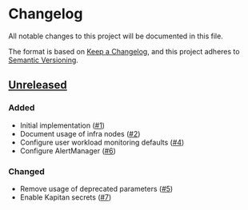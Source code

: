 # Changelog
All notable changes to this project will be documented in this file.

The format is based on [Keep a Changelog](https://keepachangelog.com/en/1.0.0/),
and this project adheres to [Semantic Versioning](https://semver.org/spec/v2.0.0.html).

## [Unreleased]
### Added

- Initial implementation ([#1])
- Document usage of infra nodes ([#2])
- Configure user workload monitoring defaults ([#4])
- Configure AlertManager ([#6])

### Changed

- Remove usage of deprecated parameters ([#5])
- Enable Kapitan secrets ([#7])

[Unreleased]: https://github.com/appuio/component-openshift4-monitoring/compare/d503a46ca74c912d7599da47a6bb2910dc484d23...HEAD

[#1]: https://github.com/appuio/component-openshift4-monitoring/pull/1
[#2]: https://github.com/appuio/component-openshift4-monitoring/pull/2
[#4]: https://github.com/appuio/component-openshift4-monitoring/pull/4
[#5]: https://github.com/appuio/component-openshift4-monitoring/pull/5
[#6]: https://github.com/appuio/component-openshift4-monitoring/pull/6
[#7]: https://github.com/appuio/component-openshift4-monitoring/pull/7
